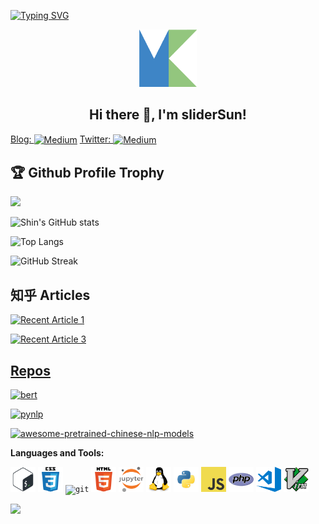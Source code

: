 [![Typing SVG](https://readme-typing-svg.herokuapp.com?multiline=true&width=500&lines=Full-stack+NLPer+and+developer.++++++++++)](https://git.io/typing-svg)

<p align="center">
  <img width="92" src="https://raw.githubusercontent.com/sliderSun/sliderSun/master/assets/mkdir.png" />
</p>  
<h2 align="center">Hi there 👋, I'm sliderSun!</h2>


<a href="https://blog.codewithshin.com/" target="blank">Blog: <img align="center" src="https://cdn.jsdelivr.net/npm/simple-icons@3.0.1/icons/medium.svg" alt="Medium" height="30" width="40" /></a> <a href="https://twitter.com/sliderSun" target="blank">Twitter: <img align="center" src="https://cdn.jsdelivr.net/npm/simple-icons@3.0.1/icons/twitter.svg" alt="Medium" height="30" width="40" /></a>

<h2>🏆 Github Profile Trophy</h2>
<img width=800 src="https://github-profile-trophy.vercel.app/?username=sliderSun&column=9&theme=gruvbox&no-frame=true"/>

![Shin's GitHub stats](https://github-readme-stats.vercel.app/api?username=sliderSun&show_icons=true&theme=tokyonight)


![Top Langs](https://github-readme-stats.vercel.app/api/top-langs/?username=sliderSun&layout=compact)

![GitHub Streak](https://github-readme-streak-stats.herokuapp.com?user=sliderSun&theme=neon-palenight&hide_border=true)

## 知乎 Articles

<a target="_blank" href="https://zhuanlan.zhihu.com/p/555369904"><img src="https://pic2.zhimg.com/v2-6ade68fe670cea83f51780499a832b44_1440w.jpg?source=172ae18b" alt="Recent Article 1">

<a target="_blank" href="https://zhuanlan.zhihu.com/p/184973728"><img src="https://pic2.zhimg.com/v2-977515b80228cfb8f11d41be56d4e030_1440w.jpg?source=172ae18b" alt="Recent Article 3">

## Repos

[![bert](https://github-readme-stats.vercel.app/api/pin/?username=sliderSun&repo=bert&show_owner=true)](https://github.com/sliderSun/bert)

[![pynlp](https://github-readme-stats.vercel.app/api/pin/?username=sliderSun&repo=pynlp&show_owner=true)](https://github.com/sliderSun/pynlp)

[![awesome-pretrained-chinese-nlp-models](https://github-readme-stats.vercel.app/api/pin/?username=sliderSun&repo=awesome-pretrained-chinese-nlp-models&show_owner=true)](https://github.com/sliderSun/awesome-pretrained-chinese-nlp-models)



**Languages and Tools:**  

<code><img src="https://raw.githubusercontent.com/devicons/devicon/master/icons/bash/bash-original.svg" alt="bash" width="40" height="40"/></code>
<code><img src="https://raw.githubusercontent.com/devicons/devicon/master/icons/css3/css3-original-wordmark.svg" alt="css3" width="40" height="40"/></code>
<code><img src="https://www.vectorlogo.zone/logos/git-scm/git-scm-icon.svg" alt="git" width="40" height="40"/></code>
<code><img src="https://raw.githubusercontent.com/devicons/devicon/master/icons/html5/html5-original-wordmark.svg" alt="html5" width="40" height="40"/></code>
<code><img src="https://raw.githubusercontent.com/devicons/devicon/master/icons/jupyter/jupyter-original-wordmark.svg" alt="Jupyter" width="40" height="40"/></code>
<code><img src="https://raw.githubusercontent.com/devicons/devicon/master/icons/linux/linux-original.svg" alt="linux" width="40" height="40"/></code>
<code><img height="40" src="https://raw.githubusercontent.com/sliderSun/sliderSun/master/assets/python.png"></code>
<code><img height="40" src="https://raw.githubusercontent.com/sliderSun/sliderSun/master/assets/javascript.png"></code>
<code><img height="40" src="https://raw.githubusercontent.com/sliderSun/sliderSun/master/assets/php.png"></code>
<code><img height="40" src="https://raw.githubusercontent.com/sliderSun/sliderSun/master/assets/visual-studio-code.png"></code>
<code><img height="40" src="https://raw.githubusercontent.com/sliderSun/sliderSun/master/assets/vim.png"></code>  

![](https://komarev.com/ghpvc/?username=sliderSun)
